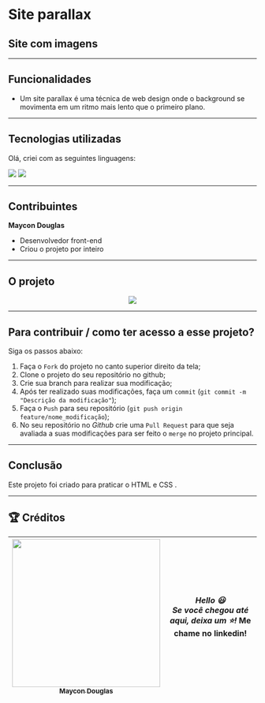 # Site parallax
## Site com imagens
 
---
## Funcionalidades

- Um site parallax é uma técnica de web design onde o background se movimenta em um ritmo mais lento que o primeiro plano. 

---

## Tecnologias utilizadas

Olá, criei com as seguintes linguagens:

<div style="display: inline_block">
    <img src="https://img.shields.io/badge/html5-%23E34F26.svg?style=for-the-badge&logo=html5&logoColor=white" />
    <img src="https://img.shields.io/badge/css3-%231572B6.svg?style=for-the-badge&logo=css3&logoColor=white" />
</div>

---

## Contribuintes

**Maycon Douglas**
- Desenvolvedor front-end
- Criou o projeto por inteiro

---

## O projeto

<div align="center">
    <img src="https://user-images.githubusercontent.com/124575968/235656121-7d7ec9cd-9562-4886-8fd4-df327cadf18b.png"/>  
</div>

---

## Para contribuir / como ter acesso a esse projeto?
Siga os passos abaixo:

1. Faça o `Fork` do projeto no canto superior direito da tela;
2. Clone o projeto do seu repositório no github;
3. Crie sua branch para realizar sua modificação;
4. Após ter realizado suas modificações, faça um `commit` (`git commit -m "Descrição da modificação"`);
5. Faça o `Push` para seu repositório (`git push origin feature/nome_modificação`);
6. No seu repositório no *Github* crie uma `Pull Request` para que seja avaliada a suas modificações para ser feito o `merge` no projeto principal.

---

## Conclusão

Este projeto foi criado para praticar o HTML e CSS .

---

## 🏆 Créditos

<div > 


| [<img src="https://user-images.githubusercontent.com/124575968/235536105-c73d9157-a5e3-4f65-8ae6-6cf73438c70a.jpg" width=300><br><sub> Maycon Douglas </sub>](https://www.linkedin.com/in/maycon-douglas-3779b4271/) | ***Hello 😃 <br> Se você chegou até aqui, deixa um :star:!* Me chame no linkedin!** | 
|---|---|


</div>